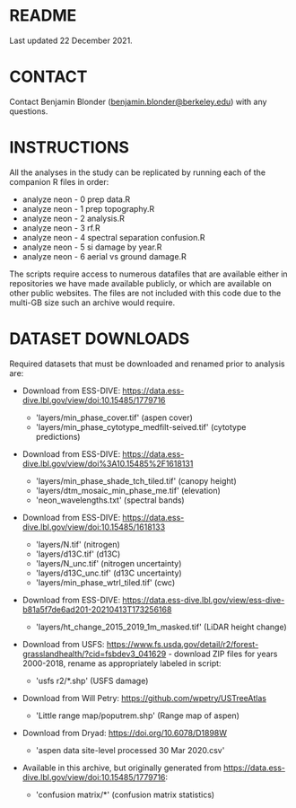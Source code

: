 # README
Last updated 22 December 2021.

# CONTACT
Contact Benjamin Blonder (benjamin.blonder@berkeley.edu) with any questions.

# INSTRUCTIONS
All the analyses in the study can be replicated by running each of the companion R files in order:

+ analyze neon - 0 prep data.R
+ analyze neon - 1 prep topography.R
+ analyze neon - 2 analysis.R
+ analyze neon - 3 rf.R
+ analyze neon - 4 spectral separation confusion.R
+ analyze neon - 5 si damage by year.R
+ analyze neon - 6 aerial vs ground damage.R

The scripts require access to numerous datafiles that are available either in repositories we have made available publicly, or which are available on other public websites. The files are not included with this code due to the multi-GB size such an archive would require.

# DATASET DOWNLOADS
Required datasets that must be downloaded and renamed prior to analysis are:

+ Download from ESS-DIVE: https://data.ess-dive.lbl.gov/view/doi:10.15485/1779716
	+ 'layers/min_phase_cover.tif' (aspen cover)
	+ 'layers/min_phase_cytotype_medfilt-seived.tif' (cytotype predictions)

+ Download from ESS-DIVE: https://data.ess-dive.lbl.gov/view/doi%3A10.15485%2F1618131
	+ 'layers/min_phase_shade_tch_tiled.tif' (canopy height)
	+ 'layers/dtm_mosaic_min_phase_me.tif' (elevation)
	+ 'neon_wavelengths.txt' (spectral bands)

+ Download from ESS-DIVE: https://data.ess-dive.lbl.gov/view/doi:10.15485/1618133
	+ 'layers/N.tif' (nitrogen)
	+ 'layers/d13C.tif' (d13C)
	+ 'layers/N_unc.tif' (nitrogen uncertainty)
	+ 'layers/d13C_unc.tif' (d13C uncertainty)
	+ 'layers/min_phase_wtrl_tiled.tif' (cwc)

+ Download from ESS-DIVE: https://data.ess-dive.lbl.gov/view/ess-dive-b81a5f7de6ad201-20210413T173256168
	+ 'layers/ht_change_2015_2019_1m_masked.tif' (LiDAR height change)

+ Download from USFS: https://www.fs.usda.gov/detail/r2/forest-grasslandhealth/?cid=fsbdev3_041629 - download ZIP files for years 2000-2018, rename as appropriately labeled in script:
	+ 'usfs r2/*.shp' (USFS damage)

+ Download from Will Petry: https://github.com/wpetry/USTreeAtlas
	+ 'Little range map/poputrem.shp' (Range map of aspen)

+ Download from Dryad: https://doi.org/10.6078/D1898W
	+ 'aspen data site-level processed 30 Mar 2020.csv'

+ Available in this archive, but originally generated from https://data.ess-dive.lbl.gov/view/doi:10.15485/1779716:
	+ 'confusion matrix/*' (confusion matrix statistics)